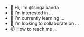 - 👋 Hi, I’m @singalbanda
- 👀 I’m interested in ...
- 🌱 I’m currently learning ...
- 💞️ I’m looking to collaborate on ...
- 📫 How to reach me ...

<!---
singalbanda/singalbanda is a ✨ special ✨ repository because its `README.md` (this file) appears on your GitHub profile.
You can click the Preview link to take a look at your changes.
--->
